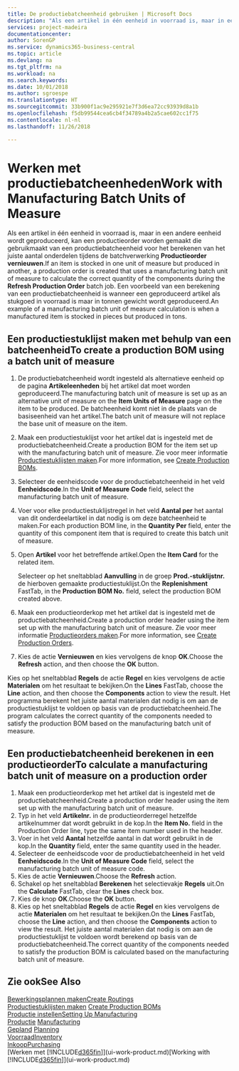 ```yaml
---
title: De productiebatcheenheid gebruiken | Microsoft Docs
description: "Als een artikel in één eenheid in voorraad is, maar in een andere eenheid wordt geproduceerd, moet de productieorder gebruikmaken van een productiebatcheenheid voor het berekenen van het juiste aantal onderdelen. Een voorbeeld van een berekening van een productiebatcheenheid is wanneer een geproduceerd artikel als stukgoed in voorraad is maar in tonnen gewicht wordt geproduceerd."
services: project-madeira
documentationcenter: 
author: SorenGP
ms.service: dynamics365-business-central
ms.topic: article
ms.devlang: na
ms.tgt_pltfrm: na
ms.workload: na
ms.search.keywords: 
ms.date: 10/01/2018
ms.author: sgroespe
ms.translationtype: HT
ms.sourcegitcommit: 33b900f1ac9e295921e7f3d6ea72cc93939d8a1b
ms.openlocfilehash: f5db99544cea6cb4f34789a4b2a5cae602cc1f75
ms.contentlocale: nl-nl
ms.lasthandoff: 11/26/2018

---
```

# <a name="work-with-manufacturing-batch-units-of-measure"></a><span data-ttu-id="31155-104">Werken met productiebatcheenheden</span><span class="sxs-lookup"><span data-stu-id="31155-104">Work with Manufacturing Batch Units of Measure</span></span>
<span data-ttu-id="31155-105">Als een artikel in één eenheid in voorraad is, maar in een andere eenheid wordt geproduceerd, kan een productieorder worden gemaakt die gebruikmaakt van een productiebatcheenheid voor het berekenen van het juiste aantal onderdelen tijdens de batchverwerking **Productieorder vernieuwen**.</span><span class="sxs-lookup"><span data-stu-id="31155-105">If an item is stocked in one unit of measure but produced in another, a production order is created that uses a manufacturing batch unit of measure to calculate the correct quantity of the components during the **Refresh Production Order** batch job.</span></span> <span data-ttu-id="31155-106">Een voorbeeld van een berekening van een productiebatcheenheid is wanneer een geproduceerd artikel als stukgoed in voorraad is maar in tonnen gewicht wordt geproduceerd.</span><span class="sxs-lookup"><span data-stu-id="31155-106">An example of a manufacturing batch unit of measure calculation is when a manufactured item is stocked in pieces but produced in tons.</span></span>  

## <a name="to-create-a-production-bom-using-a-batch-unit-of-measure"></a><span data-ttu-id="31155-107">Een productiestuklijst maken met behulp van een batcheenheid</span><span class="sxs-lookup"><span data-stu-id="31155-107">To create a production BOM using a batch unit of measure</span></span>  
1.  <span data-ttu-id="31155-108">De productiebatcheenheid wordt ingesteld als alternatieve eenheid op de pagina **Artikeleenheden** bij het artikel dat moet worden geproduceerd.</span><span class="sxs-lookup"><span data-stu-id="31155-108">The manufacturing batch unit of measure is set up as an alternative unit of measure on the **Item Units of Measure** page on the item to be produced.</span></span> <span data-ttu-id="31155-109">De batcheenheid komt niet in de plaats van de basiseenheid van het artikel.</span><span class="sxs-lookup"><span data-stu-id="31155-109">The batch unit of measure will not replace the base unit of measure on the item.</span></span>  
2.  <span data-ttu-id="31155-110">Maak een productiestuklijst voor het artikel dat is ingesteld met de productiebatcheenheid.</span><span class="sxs-lookup"><span data-stu-id="31155-110">Create a production BOM for the item set up with the manufacturing batch unit of measure.</span></span> <span data-ttu-id="31155-111">Zie voor meer informatie [Productiestuklijsten maken](production-how-to-create-production-boms.md).</span><span class="sxs-lookup"><span data-stu-id="31155-111">For more information, see [Create Production BOMs](production-how-to-create-production-boms.md).</span></span>  
3.  <span data-ttu-id="31155-112">Selecteer de eenheidscode voor de productiebatcheenheid in het veld **Eenheidscode**.</span><span class="sxs-lookup"><span data-stu-id="31155-112">In the **Unit of Measure Code** field, select the manufacturing batch unit of measure.</span></span>  
4.  <span data-ttu-id="31155-113">Voer voor elke productiestuklijstregel in het veld **Aantal per** het aantal van dit onderdeelartikel in dat nodig is om deze batcheenheid te maken.</span><span class="sxs-lookup"><span data-stu-id="31155-113">For each production BOM line, in the **Quantity Per** field, enter the quantity of this component item that is required to create this batch unit of measure.</span></span>  
5.  <span data-ttu-id="31155-114">Open **Artikel** voor het betreffende artikel.</span><span class="sxs-lookup"><span data-stu-id="31155-114">Open the **Item Card** for the related item.</span></span>  

    <span data-ttu-id="31155-115">Selecteer op het sneltabblad **Aanvulling** in de groep **Prod.-stuklijstnr.** de hierboven gemaakte productiestuklijst.</span><span class="sxs-lookup"><span data-stu-id="31155-115">On the **Replenishment** FastTab, in the **Production BOM No.** field, select the production BOM created above.</span></span>  
6.  <span data-ttu-id="31155-116">Maak een productieorderkop met het artikel dat is ingesteld met de productiebatcheenheid.</span><span class="sxs-lookup"><span data-stu-id="31155-116">Create a production order header using the item set up with the manufacturing batch unit of measure.</span></span> <span data-ttu-id="31155-117">Zie voor meer informatie [Productieorders maken](production-how-to-create-production-orders.md).</span><span class="sxs-lookup"><span data-stu-id="31155-117">For more information, see [Create Production Orders](production-how-to-create-production-orders.md).</span></span>  
7.  <span data-ttu-id="31155-118">Kies de actie **Vernieuwen** en kies vervolgens de knop **OK**.</span><span class="sxs-lookup"><span data-stu-id="31155-118">Choose the **Refresh** action, and then choose  the **OK** button.</span></span>  

<span data-ttu-id="31155-119">Kies op het sneltabblad **Regels** de actie **Regel** en kies vervolgens de actie **Materialen** om het resultaat te bekijken.</span><span class="sxs-lookup"><span data-stu-id="31155-119">On the **Lines** FastTab, choose the **Line** action, and then choose the **Components** action to view the result.</span></span> <span data-ttu-id="31155-120">Het programma berekent het juiste aantal materialen dat nodig is om aan de productiestuklijst te voldoen op basis van de productiebatcheenheid.</span><span class="sxs-lookup"><span data-stu-id="31155-120">The program calculates the correct quantity of the components needed to satisfy the production BOM based on the manufacturing batch unit of measure.</span></span>  

## <a name="to-calculate-a-manufacturing-batch-unit-of-measure-on-a-production-order"></a><span data-ttu-id="31155-121">Een productiebatcheenheid berekenen in een productieorder</span><span class="sxs-lookup"><span data-stu-id="31155-121">To calculate a manufacturing batch unit of measure on a production order</span></span>  
1.  <span data-ttu-id="31155-122">Maak een productieorderkop met het artikel dat is ingesteld met de productiebatcheenheid.</span><span class="sxs-lookup"><span data-stu-id="31155-122">Create a production order header using the item set up with the manufacturing batch unit of measure.</span></span>  
2.  <span data-ttu-id="31155-123">Typ in het veld **Artikelnr.** in de productieorderregel hetzelfde artikelnummer dat wordt gebruikt in de kop.</span><span class="sxs-lookup"><span data-stu-id="31155-123">In the **Item No.** field in the Production Order line, type the same item number used in the header.</span></span>  
3.  <span data-ttu-id="31155-124">Voer in het veld **Aantal** hetzelfde aantal in dat wordt gebruikt in de kop.</span><span class="sxs-lookup"><span data-stu-id="31155-124">In the **Quantity** field, enter the same quantity used in the header.</span></span>  
4.  <span data-ttu-id="31155-125">Selecteer de eenheidscode voor de productiebatcheenheid in het veld **Eenheidscode**.</span><span class="sxs-lookup"><span data-stu-id="31155-125">In the **Unit of Measure Code** field, select the manufacturing batch unit of measure code.</span></span>  
5.  <span data-ttu-id="31155-126">Kies de actie **Vernieuwen**.</span><span class="sxs-lookup"><span data-stu-id="31155-126">Choose the **Refresh** action.</span></span>
6.  <span data-ttu-id="31155-127">Schakel op het sneltabblad **Berekenen** het selectievakje **Regels** uit.</span><span class="sxs-lookup"><span data-stu-id="31155-127">On the **Calculate** FastTab, clear the **Lines** check box.</span></span>  
7.  <span data-ttu-id="31155-128">Kies de knop **OK**.</span><span class="sxs-lookup"><span data-stu-id="31155-128">Choose the **OK** button.</span></span>  
8.  <span data-ttu-id="31155-129">Kies op het sneltabblad **Regels** de actie **Regel** en kies vervolgens de actie **Materialen** om het resultaat te bekijken.</span><span class="sxs-lookup"><span data-stu-id="31155-129">On the **Lines** FastTab, choose the **Line** action, and then choose the **Components** action to view the result.</span></span> <span data-ttu-id="31155-130">Het juiste aantal materialen dat nodig is om aan de productiestuklijst te voldoen wordt berekend op basis van de productiebatcheenheid.</span><span class="sxs-lookup"><span data-stu-id="31155-130">The correct quantity of the components needed to satisfy the production BOM is calculated based on the manufacturing batch unit of measure.</span></span>  

## <a name="see-also"></a><span data-ttu-id="31155-131">Zie ook</span><span class="sxs-lookup"><span data-stu-id="31155-131">See Also</span></span>  
[<span data-ttu-id="31155-132">Bewerkingsplannen maken</span><span class="sxs-lookup"><span data-stu-id="31155-132">Create Routings</span></span>](production-how-to-create-routings.md)  
<span data-ttu-id="31155-133">[Productiestuklijsten maken](production-how-to-create-production-boms.md)   </span><span class="sxs-lookup"><span data-stu-id="31155-133">[Create Production BOMs](production-how-to-create-production-boms.md)   </span></span>  
[<span data-ttu-id="31155-134">Productie instellen</span><span class="sxs-lookup"><span data-stu-id="31155-134">Setting Up Manufacturing</span></span>](production-configure-production-processes.md)  
<span data-ttu-id="31155-135">[Productie](production-manage-manufacturing.md)  </span><span class="sxs-lookup"><span data-stu-id="31155-135">[Manufacturing](production-manage-manufacturing.md)  </span></span>  
<span data-ttu-id="31155-136">[Gepland](production-planning.md) </span><span class="sxs-lookup"><span data-stu-id="31155-136">[Planning](production-planning.md) </span></span>  
[<span data-ttu-id="31155-137">Voorraad</span><span class="sxs-lookup"><span data-stu-id="31155-137">Inventory</span></span>](inventory-manage-inventory.md)  
[<span data-ttu-id="31155-138">Inkoop</span><span class="sxs-lookup"><span data-stu-id="31155-138">Purchasing</span></span>](purchasing-manage-purchasing.md)  
<span data-ttu-id="31155-139">[Werken met [!INCLUDE[d365fin](includes/d365fin_md.md)]](ui-work-product.md)</span><span class="sxs-lookup"><span data-stu-id="31155-139">[Working with [!INCLUDE[d365fin](includes/d365fin_md.md)]](ui-work-product.md)</span></span>  

